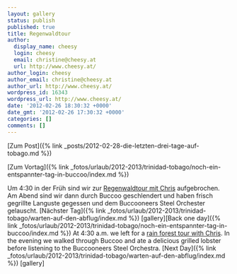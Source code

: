 ```yaml
---
layout: gallery
status: publish
published: true
title: Regenwaldtour
author:
  display_name: cheesy
  login: cheesy
  email: christine@cheesy.at
  url: http://www.cheesy.at/
author_login: cheesy
author_email: christine@cheesy.at
author_url: http://www.cheesy.at/
wordpress_id: 16343
wordpress_url: http://www.cheesy.at/
date: '2012-02-26 18:30:32 +0000'
date_gmt: '2012-02-26 17:30:32 +0000'
categories: []
comments: []
---
```


[Zum Post]({% link _posts/2012-02-28-die-letzten-drei-tage-auf-tobago.md %})
<!--:de-->[Zum Vortag]({% link _fotos/urlaub/2012-2013/trinidad-tobago/noch-ein-entspannter-tag-in-buccoo/index.md %})
Um 4:30 in der Früh sind wir zur [Regenwaldtour mit Chris](http://www.tobago-dream.com/index.php?option=com_content&task=view&id=61&Itemid=26) aufgebrochen.
Am Abend sind wir dann durch Buccoo geschlendert und haben frisch gegrillte Languste gegessen und dem Buccooneers Steel Orchester gelauscht.
[Nächster Tag]({% link _fotos/urlaub/2012-2013/trinidad-tobago/warten-auf-den-abflug/index.md %})
[gallery]<!--:--><!--:en-->[Back one day]({% link _fotos/urlaub/2012-2013/trinidad-tobago/noch-ein-entspannter-tag-in-buccoo/index.md %})
At 4:30 a.m. we left for a [rain forest tour with Chris](http://www.tobago-dream.com/index.php?option=com_content&task=view&id=61&Itemid=26).
In the evening we walked through Buccoo and ate a delicious grilled lobster before listening to the Buccooneers Steel Orchestra.
[Next Day]({% link _fotos/urlaub/2012-2013/trinidad-tobago/warten-auf-den-abflug/index.md %})
[gallery]<!--:-->
